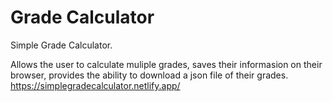 # Grade Calculator

Simple Grade Calculator.

Allows the user to calculate muliple grades, saves their informasion on their browser, provides the ability to download a json file of their grades.
https://simplegradecalculator.netlify.app/

